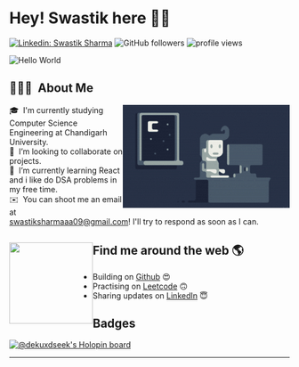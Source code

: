# Hey! Swastik here 👋🏾 

[![Linkedin: Swastik Sharma](https://img.shields.io/badge/-Swastik-blue?style=flat-square&logo=Linkedin&logoColor=white&link=https://www.linkedin.com/in/swastik-sharma-720777212/)](https://www.linkedin.com/in/swastik-sharma-720777212/)
![GitHub followers](https://img.shields.io/github/followers/dekuxdseek?label=Follow&style=social)
<img alt = "profile views" src="https://komarev.com/ghpvc/?username=dekuxdseek&color=brightgreen">  

<img src="https://raw.githubusercontent.com/sagar-viradiya/sagar-viradiya/master/resources/banner.png" alt="Hello World">





## 👨🏻‍💻 &nbsp;About Me

<img alt="Night Coding" src="https://raw.githubusercontent.com/AVS1508/AVS1508/master/assets/Night-Coding.gif" align="right"/>

🎓 &nbsp;I'm currently studying Computer Science Engineering at Chandigarh University.\
👯 &nbsp;I’m looking to collaborate on projects.\
🌱 &nbsp;I’m currently learning React and i like do DSA problems in my free time.\
✉️ &nbsp;You can shoot me an email at swastiksharmaaa09@gmail.com! I'll try to respond as soon as I can.


## Find me around the web 🌎 <a href="https://leetcode.com/swastiksharmaaa09/"><img align="left" width="150" height="146" src="https://media.tenor.com/GfSX-u7VGM4AAAAC/coding.gif"></a>
   - Building on <a href="https://github.com/dekuxdseek">Github</a> 😍
   - Practising on <a href="https://leetcode.com">Leetcode</a> 🙃
   - Sharing updates on <a href="https://www.linkedin.com/in/swastik-sharma-720777212/">LinkedIn</a> 😇




## Badges

[![@dekuxdseek's Holopin board](https://holopin.io/api/user/board?user=dekuxdseek)](https://holopin.io/@dekuxdseek)

<hr>

<!--

Here are some ideas to get you started:

- 🔭 I’m currently working on ...

 ...
- 🤔 I’m looking for help with ...
- 💬 Ask me about ...
- 📫 How to reach me: ...
- 😄 Pronouns: ...
- ⚡ Fun fact: ...
-->

